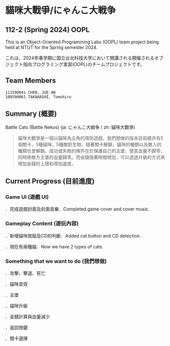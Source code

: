 # 貓咪大戰爭/にゃんこ大戦争
## 112-2 (Spring 2024) OOPL
This is an Object-Oriented Programming Labs (OOPL) team project being held at NTUT for the Spring semester 2024.

これは、2024年春学期に国立台北科技大学において開講される開催されるオブジェクト指向プログラミング実習(OOPL)のチームプロジェクトです。

## Team Members
```
111590041 CHEN, JUE AN 
109590061 TAKAHASHI, Tomohiro
```

## Summary (概要)
Battle Cats (Battle Nekos) (ja: にゃんこ大戦争 / zh: 貓咪大戰爭)



> 貓咪大戰爭是一個以貓咪為主角的塔防遊戲，我們想做的版本目前總共有5個關卡，5種貓咪，5種敵對生物，隨著關卡解鎖，貓咪的種類以及敵人的種類也會解鎖。成功或失敗的條件在於保護自己的主堡，使其血量不歸零，同時將敵方主堡的血量歸零。而金錢隨著時間增加，可以透過升級的方式來增加金錢的上限和增加速度。

## Current Progress (目前進度)

### Game UI (遊戲 UI)
．完成遊戲封面及封面音樂．Completed game cover and cover music.
### Gameplay Content (遊玩內容)
．新增貓咪按鈕及CD的判斷．Added cat button and CD detection.

．現在有兩種貓．Now we have 2 types of cats.

### Something that we want to do (我們想做)
．攻擊、擊退、死亡

．貓咪音效

．主堡

．貓咪升級

．金錢計算與血量減少

．返回按鍵

．關卡選擇









